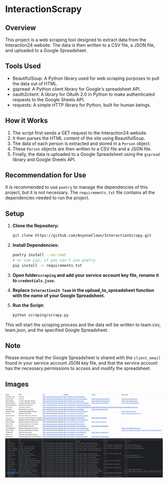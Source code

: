 # InteractionScrapy

## Overview
This project is a web scraping tool designed to extract data from the Interaction24 website. The data is then written to a CSV file, a JSON file, and uploaded to a Google Spreadsheet.

## Tools Used
- BeautifulSoup: A Python library used for web scraping purposes to pull the data out of HTML.
- gspread: A Python client library for Google's spreadsheet API.
- oauth2client: A library for OAuth 2.0 in Python to make authenticated requests to the Google Sheets API.
- requests: A simple HTTP library for Python, built for human beings.

## How it Works
1. The script first sends a GET request to the Interaction24 website.
2. It then parses the HTML content of the site using BeautifulSoup.
3. The data of each person is extracted and stored in a `Person` object.
4. These `Person` objects are then written to a CSV file and a JSON file.
5. Finally, the data is uploaded to a Google Spreadsheet using the `gspread` library and Google Sheets API.

## Recommendation for Use
It is recommended to use `poetry` to manage the dependencies of this project, but it is not necessary. The `requirements.txt` file contains all the dependencies needed to run the project.

## Setup
1. **Clone the Repository:**
    ```bash
    git clone https://github.com/AnyoneClown/InteractionScrapy.git
    ```
2. **Install Dependencies:**
    ```bash
    poetry install --no-root
   # or use pip, if you can't use poetry
    pip install -r requirements.txt
    ```
   
3. **Open folder`scraping` and add your service account key file, rename it to `credentials.json`.**

4. **Replace `Interaction24 Team` in the upload_to_spreadsheet function with the name of your Google Spreadsheet.**

5. **Run the Script:**
    ```bash
    python scraping/scrapy.py
    ```
This will start the scraping process and the data will be written to team.csv, team.json, and the specified Google Spreadsheet.

## Note
Please ensure that the Google Spreadsheet is shared with the `client_email` found in your service account JSON key file, and that the service account has the necessary permissions to access and modify the spreadsheet.

## Images
![GoogleSheet File](images/googlesheet.png)
![CSV File](images/csv.png)